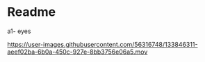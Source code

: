 # Readme
a1- eyes




https://user-images.githubusercontent.com/56316748/133846311-aeef02ba-6b0a-450c-927e-8bb3756e06a5.mov

